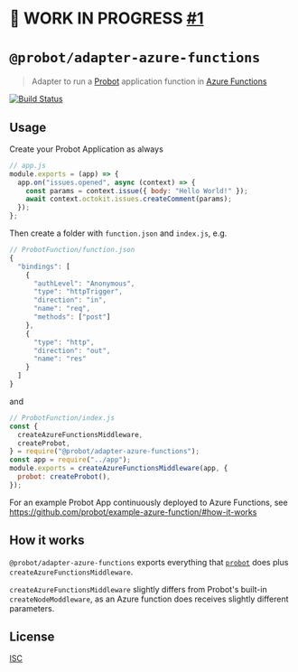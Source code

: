 # 🚧 WORK IN PROGRESS [#1](https://github.com/probot/adapter-azure-functions/pull/1)

# `@probot/adapter-azure-functions`

> Adapter to run a [Probot](https://probot.github.io/) application function in [Azure Functions](https://azure.microsoft.com/services/functions/)

[![Build Status](https://github.com/probot/adapter-azure-functions/workflows/Test/badge.svg)](https://github.com/probot/adapter-azure-functions/actions)

## Usage

Create your Probot Application as always

```js
// app.js
module.exports = (app) => {
  app.on("issues.opened", async (context) => {
    const params = context.issue({ body: "Hello World!" });
    await context.octokit.issues.createComment(params);
  });
};
```

Then create a folder with `function.json` and `index.js`, e.g.

```js
// ProbotFunction/function.json
{
  "bindings": [
    {
      "authLevel": "Anonymous",
      "type": "httpTrigger",
      "direction": "in",
      "name": "req",
      "methods": ["post"]
    },
    {
      "type": "http",
      "direction": "out",
      "name": "res"
    }
  ]
}
```

and

```js
// ProbotFunction/index.js
const {
  createAzureFunctionsMiddleware,
  createProbot,
} = require("@probot/adapter-azure-functions");
const app = require("../app");
module.exports = createAzureFunctionsMiddleware(app, {
  probot: createProbot(),
});
```

For an example Probot App continuously deployed to Azure Functions, see https://github.com/probot/example-azure-function/#how-it-works

## How it works

`@probot/adapter-azure-functions` exports everything that [`probot`](https://github.com/probot/probot/#readme) does plus `createAzureFunctionsMiddleware`.

`createAzureFunctionsMiddleware` slightly differs from Probot's built-in `createNodeModdleware`, as an Azure function does receives slightly different parameters.

## License

[ISC](LICENSE)
